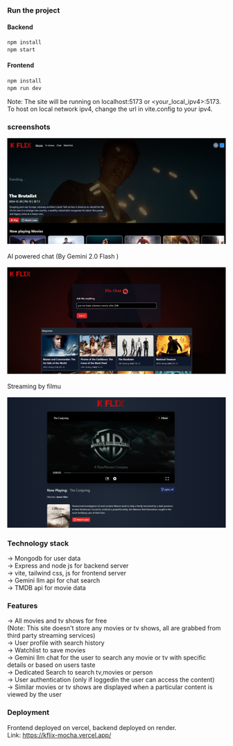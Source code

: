 ### Run the project
#### Backend
```sh
npm install
npm start
```
#### Frontend
```sh
npm install
npm run dev
```
Note: The site will be running on localhost:5173 or <your_local_ipv4>:5173.
To host on local network ipv4, change the url in vite.config to your ipv4.

### screenshots

![Homescreen](/homepage2.png)
<br><br>
AI powered chat (By Gemini 2.0 Flash )
<br><br>
![chat page2](/chatf.png)
<br><br>
Streaming by filmu
<br><br>
![watch page](/watchpage2.png)
<br>

### Technology stack
-> Mongodb for user data <br>
-> Express and node js for backend server <br>
-> vite, tailwind css, js for frontend server <br>
-> Gemini llm api for chat search <br>
-> TMDB api for movie data <br>

### Features
-> All movies and tv shows for free <br>
(Note: This site doesn't store any movies or tv shows, all are grabbed from third party streaming services)<br>
-> User profile with search history <br>
-> Watchlist to save movies <br>
-> Gemini llm chat for the user to search any movie or tv with specific details or based on users taste <br>
-> Dedicated Search to search tv,movies or person <br>
-> User authentication (only if loggedin the user can access the content) <br>
-> Similar movies or tv shows are displayed when a particular content is viewed by the user <br>

### Deployment 
Frontend deployed on vercel, backend deployed on render. <br>
Link: https://kflix-mocha.vercel.app/